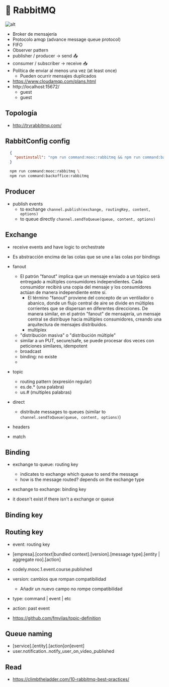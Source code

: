 # 🐰 RabbitMQ

![alt](./rabbit.png)

- Broker de mensajería
- Protocolo amqp (advance message queue protocol)
- FIFO 
- Observer pattern
- publisher / producer -> send 📤
- consumer / subscriber -> receive 📥
- Política de enviar al menos una vez (at least once)
  - Pueden ocurrir mensajes duplicados
- https://www.cloudamqp.com/plans.html
- http://localhost:15672/
  - guest
  - guest

## Topología

- http://tryrabbitmq.com/

## RabbitConfig config

```json
  {
    "postinstall": "npm run command:mooc:rabbitmq && npm run command:backoffice:rabbitmq"
  }
```

```sh
  npm run command:mooc:rabbitmq \
  npm run command:backoffice:rabbitmq
```

## Producer

- publish events
  - to exchange `channel.publish(exchange, routingKey, content, options)`
  - to queue directly `channel.sendToQueue(queue, content, options)`

## Exchange

- receive events and have logic to orchestrate
- Es abstracción encima de las colas que se une a las colas por bindings

- fanout
  - El patrón "fanout" implica que un mensaje enviado a un tópico será entregado a múltiples consumidores independientes. Cada consumidor recibirá una copia del mensaje y los consumidores actúan de manera independiente entre sí.
    - El término "fanout" proviene del concepto de un ventilador o abanico, donde un flujo central de aire se divide en múltiples corrientes que se dispersan en diferentes direcciones. De manera similar, en el patrón "fanout" de mensajería, un mensaje central se distribuye hacia múltiples consumidores, creando una arquitectura de mensajes distribuidos.
    - multiplex
  - "distribución masiva" o "distribución múltiple" 
  - similar a un PUT, secure/safe, se puede procesar dos veces con peticiones similares, idempotent 
  - broadcast
  - binding: no existe
  - 
- topic
  - routing pattern (expresión regular)
  - es.de.* (una palabra)
  - us.# (multiples palabras)
- direct
  - distribute messages to queues (similar to `channel.sendToQueue(queue, content, options)`)
- headers
- match

## Binding

- exchange to queue: routing key
  - indicates to exchange which queue to send the message
  - how is the message routed? depends on the exchange type
- exchange to exchange: binding key

- it doesn't exist if there isn't a exchange or queue

## Binding key

## Routing key

- event: routing key

- [empresa].[context|bundled context].[version].[message type].[entity | aggregate roo].[action]
- codely.mooc.1.event.course.published

- version: cambios que rompan compatibilidad
  - Añadir un nuevo campo no rompe compatibilidad
- type: command | event | etc
- action: past event

- https://github.com/fmvilas/topic-definition

## Queue naming

- [service].[entity].[action]_on_[event]
- user.notification..notify_user_on_video_published

## Read 

- https://climbtheladder.com/10-rabbitmq-best-practices/
